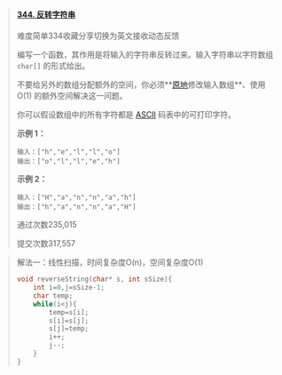 > #### [344. 反转字符串](https://leetcode-cn.com/problems/reverse-string/)
>
> 难度简单334收藏分享切换为英文接收动态反馈
>
> 编写一个函数，其作用是将输入的字符串反转过来。输入字符串以字符数组 `char[]` 的形式给出。
>
> 不要给另外的数组分配额外的空间，你必须**[原地](https://baike.baidu.com/item/原地算法)修改输入数组**、使用 O(1) 的额外空间解决这一问题。
>
> 你可以假设数组中的所有字符都是 [ASCII](https://baike.baidu.com/item/ASCII) 码表中的可打印字符。
>
>  
>
> **示例 1：**
>
> ```
> 输入：["h","e","l","l","o"]
> 输出：["o","l","l","e","h"]
> ```
>
> **示例 2：**
>
> ```
> 输入：["H","a","n","n","a","h"]
> 输出：["h","a","n","n","a","H"]
> ```
>
> 通过次数235,015
>
> 提交次数317,557

> 解法一：线性扫描，时间复杂度O(n)，空间复杂度O(1)
>
> ```c
> void reverseString(char* s, int sSize){
>     int i=0,j=sSize-1;
>     char temp;
>     while(i<j){
>         temp=s[i];
>         s[i]=s[j];
>         s[j]=temp;
>         i++;
>         j--;
>     }
> }
> ```
